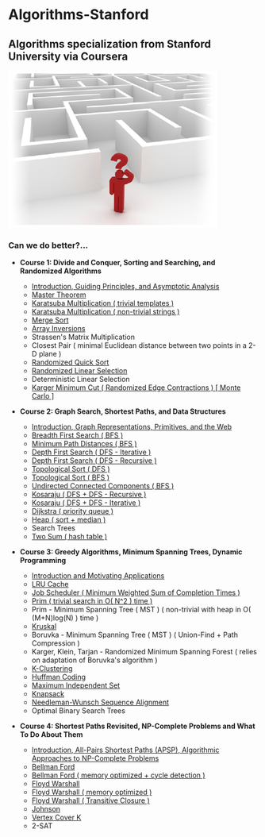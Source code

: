 # Algorithms-Stanford
## Algorithms specialization from Stanford University via Coursera

![Can We Do Better?](/documentation/can_we_do_better.png)
### Can we do better?...

* **Course 1: Divide and Conquer, Sorting and Searching, and Randomized Algorithms**
  * [Introduction, Guiding Principles, and Asymptotic Analysis]( https://github.com/claytonjwong/Algorithms-Stanford/tree/master/documentation/introduction )
  * [Master Theorem]( https://github.com/claytonjwong/Algorithms-Stanford/tree/master/documentation/master_theorem )
  * [Karatsuba Multiplication ( trivial templates )]( https://github.com/claytonjwong/Algorithms-Stanford/blob/master/course1/karatsuba_multiplication )
  * [Karatsuba Multiplication ( non-trivial strings )]( https://github.com/claytonjwong/Algorithms-Stanford/blob/master/course1/karatsuba_multi_string )
  * [Merge Sort]( https://github.com/claytonjwong/Algorithms-Stanford/blob/master/course1/merge_sort )
  * [Array Inversions]( https://github.com/claytonjwong/Algorithms-Stanford/blob/master/course1/array_inversions )
  * Strassen's Matrix Multiplication
  * Closest Pair ( minimal Euclidean distance between two points in a 2-D plane )
  * [Randomized Quick Sort]( https://github.com/claytonjwong/Algorithms-Stanford/blob/master/course1/quick_sort )
  * [Randomized Linear Selection]( https://github.com/claytonjwong/Algorithms-Stanford/blob/master/course1/r_select )
  * Deterministic Linear Selection
  * [Karger Minimum Cut ( Randomized Edge Contractions ) [ Monte Carlo ]]( https://github.com/claytonjwong/Algorithms-Stanford/tree/master/course1/karger_min_cut )
  
* **Course 2: Graph Search, Shortest Paths, and Data Structures**
  * [Introduction, Graph Representations, Primitives, and the Web]( https://github.com/claytonjwong/Algorithms-Stanford/blob/master/documentation/graphs )
  * [Breadth First Search ( BFS )]( https://github.com/claytonjwong/Algorithms-Stanford/tree/master/course2/bfs )
  * [Minimum Path Distances ( BFS )]( https://github.com/claytonjwong/Algorithms-Stanford/tree/master/course2/bfs_min_path_dist )
  * [Depth First Search ( DFS - Iterative )]( https://github.com/claytonjwong/Algorithms-Stanford/tree/master/course2/dfs )
  * [Depth First Search ( DFS - Recursive )]( https://github.com/claytonjwong/Algorithms-Stanford/tree/master/course2/dfs_rec )
  * [Topological Sort ( DFS )]( https://github.com/claytonjwong/Algorithms-Stanford/blob/master/course2/topo_sort )
  * [Topological Sort ( BFS )]( https://github.com/claytonjwong/Algorithms-Stanford/blob/master/course2/topo_sort_prune_bfs )
  * [Undirected Connected Components ( BFS )]( https://github.com/claytonjwong/Algorithms-Stanford/blob/master/course2/ucc )
  * [Kosaraju ( DFS + DFS - Recursive )]( https://github.com/claytonjwong/Algorithms-Stanford/blob/master/course2/kosaraju_rec )
  * [Kosaraju ( DFS + DFS - Iterative )]( https://github.com/claytonjwong/Algorithms-Stanford/blob/master/course2/kosaraju_itr )
  * [Dijkstra ( priority queue )]( https://github.com/claytonjwong/Algorithms-Stanford/blob/master/course2/dijkstra )
  * [Heap ( sort + median )]( https://github.com/claytonjwong/Algorithms-Stanford/blob/master/course2/heap )
  * Search Trees
  * [Two Sum ( hash table )]( https://github.com/claytonjwong/Algorithms-Stanford/blob/master/course2/two_sum )
  
* **Course 3: Greedy Algorithms, Minimum Spanning Trees, Dynamic Programming**
  * [Introduction and Motivating Applications]( https://github.com/claytonjwong/Algorithms-Stanford/tree/master/documentation/greedy_mst_dp )
  * [LRU Cache]( https://github.com/claytonjwong/Algorithms-Stanford/tree/master/course3/LRU_cache )
  * [Job Scheduler ( Minimum Weighted Sum of Completion Times )]( https://github.com/claytonjwong/Algorithms-Stanford/blob/master/course3/schedule_jobs )
  * [Prim ( trivial search in O( N^2 ) time )]( https://github.com/claytonjwong/Algorithms-Stanford/tree/master/course3/prim_mst )
  * Prim - Minimum Spanning Tree ( MST ) ( non-trivial with heap in O( (M+N)log(N) ) time )
  * [Kruskal]( https://github.com/claytonjwong/Algorithms-Stanford/blob/master/course3/kruskal_mst )
  * Boruvka - Minimum Spanning Tree ( MST ) ( Union-Find + Path Compression )
  * Karger, Klein, Tarjan - Randomized Minimum Spanning Forest ( relies on adaptation of Boruvka's algorithm ) 
  * [K-Clustering]( https://github.com/claytonjwong/Algorithms-Stanford/blob/master/course3/clustering )
  * [Huffman Coding]( https://github.com/claytonjwong/Algorithms-Stanford/blob/master/course3/huffman )
  * [Maximum Independent Set]( https://github.com/claytonjwong/Algorithms-Stanford/blob/master/course3/max_independent_set )
  * [Knapsack]( https://github.com/claytonjwong/Algorithms-Stanford/tree/master/course3/knapsack )
  * [Needleman-Wunsch Sequence Alignment]( https://github.com/claytonjwong/Algorithms-Stanford/tree/master/course3/sequence_alignment )
  * Optimal Binary Search Trees
  
* **Course 4: Shortest Paths Revisited, NP-Complete Problems and What To Do About Them**
  * [Introduction, All-Pairs Shortest Paths (APSP), Algorithmic Approaches to NP-Complete Problems]( https://github.com/claytonjwong/Algorithms-Stanford/tree/master/documentation/apsp_npc )
  * [Bellman Ford]( https://github.com/claytonjwong/Algorithms-Stanford/tree/master/course4/bellman_ford )
  * [Bellman Ford ( memory optimized + cycle detection )]( https://github.com/claytonjwong/Algorithms-Stanford/tree/master/course4/bellman_ford_memopt )
  * [Floyd Warshall]( https://github.com/claytonjwong/Algorithms-Stanford/tree/master/course4/floyd_warshall )
  * [Floyd Warshall ( memory optimized )]( https://github.com/claytonjwong/Algorithms-Stanford/tree/master/course4/floyd_warshall_memopt )
  * [Floyd Warshall ( Transitive Closure )]( https://github.com/claytonjwong/Algorithms-Stanford/tree/master/course4/transitive_closure )
  * [Johnson]( https://github.com/claytonjwong/Algorithms-Stanford/tree/master/course4/johnson )
  * [Vertex Cover K]( https://github.com/claytonjwong/Algorithms-Stanford/tree/master/course4/vertex_cover_k )
  * 2-SAT
